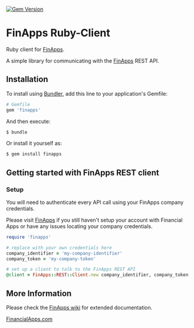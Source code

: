 [![Gem Version](https://badge.fury.io/rb/finapps.svg)](http://badge.fury.io/rb/finapps)

FinApps Ruby-Client
===================

Ruby client for [FinApps][financialapps].

A simple library for communicating with the [FinApps][financialapps] REST API.



## Installation


To install using [Bundler][bundler], add this line to your application's Gemfile:

```ruby
# Gemfile
gem 'finapps'
```

And then execute:

```bash
$ bundle
```

Or install it yourself as:

```bash
$ gem install finapps
```



## Getting started with FinApps REST client

### Setup

You will need to authenticate every API call using your FinApps company credentials. 

Please visit [FinApps][financialapps] if you still haven't setup your account with Financial Apps or have any issues locating your company credentials.


``` ruby
require 'finapps'

# replace with your own credentials here
company_identifier = 'my-company-identifier'
company_token = 'my-company-token'

# set up a client to talk to the FinApps REST API
@client = FinApps::REST::Client.new company_identifier, company_token
```

## More Information

Please check the [FinApps wiki][wiki] for extended documentation.


[FinancialApps.com][financialapps]


[bundler]: http://bundler.io
[financialapps]: https://financialapps.com
[wiki]: https://github.com/finapps/ruby-client/wiki
